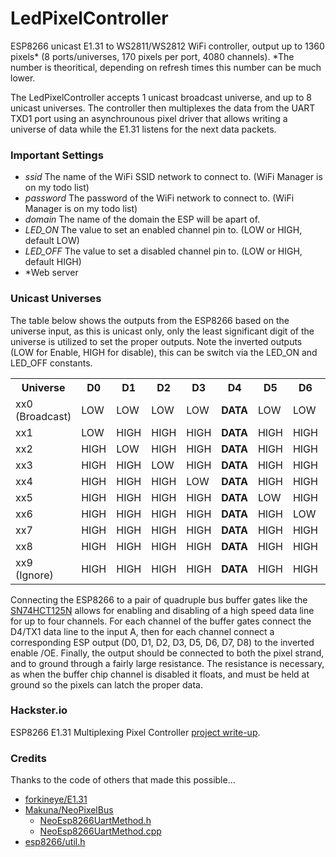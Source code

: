 # LedPixelController
ESP8266 unicast E1.31 to WS2811/WS2812 WiFi controller, output up to 1360 pixels* (8 ports/universes, 170 pixels per port, 4080 channels).
*The number is theoritical, depending on refresh times this number can be much lower.

The LedPixelController accepts 1 unicast broadcast universe, and up to 8 unicast universes.  The controller then multiplexes the data from the UART TXD1 port using an asynchrounous pixel driver that allows writing a universe of data while the E1.31 listens for the next data packets.

### Important Settings
  - *ssid* The name of the WiFi SSID network to connect to.  (WiFi Manager is on my todo list) 
  - *password* The password of the WiFi network to connect to.  (WiFi Manager is on my todo list) 
  - *domain* The name of the domain the ESP will be apart of.
  - *LED_ON* The value to set an enabled channel pin to. (LOW or HIGH, default LOW)
  - *LED_OFF* The value to set a disabled channel pin to. (LOW or HIGH, default HIGH)
  - *Web server

### Unicast Universes

The table below shows the outputs from the ESP8266 based on the universe input, as this is unicast only, only the least significant digit of the universe is utilized to set the proper outputs. Note the inverted outputs (LOW for Enable, HIGH for disable), this can be switch via the LED_ON and LED_OFF constants.
<table>
	<tr><th>Universe</th><th>D0</th><th>D1</th><th>D2</th><th>D3</th><th>D4</th><th>D5</th><th>D6</th><th>D7</th><th>D8</th></tr>
	<tr><td>xx0 (Broadcast)</td><td>LOW</td><td>LOW</td><td>LOW</td><td>LOW</td><td><b>DATA</b></td><td>LOW</td><td>LOW</td><td>LOW</td><td>LOW</td></tr>
  <tr><td>xx1</td><td>LOW</td><td>HIGH</td><td>HIGH</td><td>HIGH</td><td><b>DATA</b></td><td>HIGH</td><td>HIGH</td><td>HIGH</td><td>HIGH</td></tr>
	<tr><td>xx2</td><td>HIGH</td><td>LOW</td><td>HIGH</td><td>HIGH</td><td><b>DATA</b></td><td>HIGH</td><td>HIGH</td><td>HIGH</td><td>HIGH</td></tr>
	<tr><td>xx3</td><td>HIGH</td><td>HIGH</td><td>LOW</td><td>HIGH</td><td><b>DATA</b></td><td>HIGH</td><td>HIGH</td><td>HIGH</td><td>HIGH</td></tr>
	<tr><td>xx4</td><td>HIGH</td><td>HIGH</td><td>HIGH</td><td>LOW</td><td><b>DATA</b></td><td>HIGH</td><td>HIGH</td><td>HIGH</td><td>HIGH</td></tr>
	<tr><td>xx5</td><td>HIGH</td><td>HIGH</td><td>HIGH</td><td>HIGH</td><td><b>DATA</b></td><td>LOW</td><td>HIGH</td><td>HIGH</td><td>HIGH</td></tr>
	<tr><td>xx6</td><td>HIGH</td><td>HIGH</td><td>HIGH</td><td>HIGH</td><td><b>DATA</b></td><td>HIGH</td><td>LOW</td><td>HIGH</td><td>HIGH</td></tr>
	<tr><td>xx7</td><td>HIGH</td><td>HIGH</td><td>HIGH</td><td>HIGH</td><td><b>DATA</b></td><td>HIGH</td><td>HIGH</td><td>LOW</td><td>HIGH</td></tr>
	<tr><td>xx8</td><td>HIGH</td><td>HIGH</td><td>HIGH</td><td>HIGH</td><td><b>DATA</b></td><td>HIGH</td><td>HIGH</td><td>HIGH</td><td>LOW</td></tr>
  	<tr><td>xx9 (Ignore)</td><td>HIGH</td><td>HIGH</td><td>HIGH</td><td>HIGH</td><td><b>DATA</b></td><td>HIGH</td><td>HIGH</td><td>HIGH</td><td>HIGH</td></tr>
</table>

Connecting the ESP8266 to a pair of quadruple bus buffer gates like the [SN74HCT125N](https://www.newark.com/texas-instruments/sn74hct125n/non-inverting-buffer-dip-14/dp/68K1116?gclid=CjwKCAiAs8XiBRAGEiwAFyQ-ejVimsQAh_VLQYTXX-evTnmK4LatxY-gy9NNws8_nsnzISHsaOfKQhoCf4AQAvD_BwE&mckv=sYk7cQyMS_dc|pcrid|219870296115|plid||kword|sn74hct125n|matc) allows for enabling and disabling of a high speed data line for up to four channels.  For each channel of the buffer gates connect the D4/TX1 data line to the input A, then for each channel connect a corresponding ESP output (D0, D1, D2, D3, D5, D6, D7, D8) to the inverted enable /OE.  Finally, the output should be connected to both the pixel strand, and to ground through a fairly large resistance.  The resistance is necessary, as when the buffer chip channel is disabled it floats, and must be held at ground so the pixels can latch the proper data.

### Hackster.io
ESP8266 E1.31 Multiplexing Pixel Controller [project write-up](https://www.hackster.io/jasonspiva/esp8266-e1-31-multiplexing-pixel-controller-002072).

### Credits
Thanks to the code of others that made this possible...
 - [forkineye/E1.31](https://github.com/forkineye/E131)
 - [Makuna/NeoPixelBus](https://github.com/Makuna/NeoPixelBus/tree/master/src/internal)
    - [NeoEsp8266UartMethod.h](https://github.com/Makuna/NeoPixelBus/blob/master/src/internal/NeoEsp8266UartMethod.h)
    - [NeoEsp8266UartMethod.cpp](https://github.com/Makuna/NeoPixelBus/blob/master/src/internal/NeoEsp8266UartMethod.cpp)
 - [esp8266/util.h](https://github.com/esp8266/Arduino/blob/master/libraries/Ethernet/src/utility/util.h)
